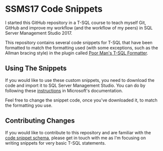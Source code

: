 # SSMS17 Code Snippets
I started this GitHub repository in a T-SQL course to teach myself Git, GitHub and improve my workflow (and the workflow of my peers) in SQL Server Management Studio 2017.

This repository contains several code snippets for T-SQL that have been formatted to match the formatting used (with some exceptions, such as the Allman bracing style) in the plugin called [Poor Man's T-SQL Formatter](http://architectshack.com/PoorMansTSqlFormatter.ashx). 

## Using The Snippets
If you would like to use these custom snippets, you need to download the code and import it to SQL Server Management Studio. You can do by following these [instructions](https://docs.microsoft.com/en-us/sql/relational-databases/scripting/add-transact-sql-snippets?view=sql-server-2017) in Microsoft's documentation.

Feel free to change the snippet code, once you've downloaded it, to match the formatting you use. 

## Contributing Changes
If you would like to contribute to this repository and are familiar with the [code snippet schema](https://docs.microsoft.com/en-us/visualstudio/ide/code-snippets-schema-reference?view=vs-2015), please get in touch with me as I'm focusing on writing snippets for very basic T-SQL statements. 
